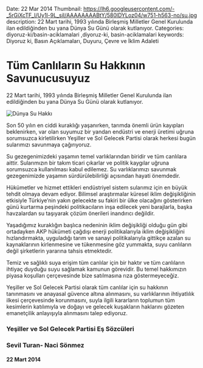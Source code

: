 Date: 22 Mar 2014
Thumbnail: https://lh6.googleusercontent.com/-_5rGiXcTF_I/Uy1l-9L_siI/AAAAAAAABtY/580lDYLoz04/w751-h563-no/su.jpg
description: 22 Mart tarihi, 1993 yılında Birleşmiş Milletler Genel Kurulunda ilan edildiğinden bu yana Dünya Su Günü olarak kutlanıyor. 
Categories: diyoruz-ki/basin-aciklamalari ,diyoruz-ki, basin-aciklamalari
keywords: Diyoruz ki, Basın Açıklamaları, Duyuru, Çevre ve İklim Adaleti

# Tüm Canlıların Su Hakkının Savunucusuyuz

22 Mart tarihi, 1993 yılında Birleşmiş Milletler Genel Kurulunda ilan edildiğinden bu yana Dünya Su Günü olarak kutlanıyor. 

![Dünya Su Hakkı](https://lh6.googleusercontent.com/-_5rGiXcTF_I/Uy1l-9L_siI/AAAAAAAABtY/580lDYLoz04/w751-h563-no/su.jpg)

Son 50 yılın en ciddi kuraklığı yaşanırken, tarımda önemli ürün kayıpları beklenirken, var olan suyumuz bir yandan endüstri ve enerji üretimi uğruna sorumsuzca kirletilirken Yeşiller ve Sol Gelecek Partisi olarak herkesi bugün sularımızı savunmaya çağırıyoruz. 

Su gezegenimizdeki yaşamın temel varlıklarından biridir ve tüm canlılara aittir. Sularımızın bir takım ticari çıkarlar ve politik kaygılar uğruna sorumsuzca kullanılması kabul edilemez. Su varlıklarımızı savunmak gezegenimizde yaşamın sürdürülebilirliği açısından hayati önemdedir.

Hükümetler ve hizmet ettikleri endüstriyel sistem sularımız için en büyük tehdit olmaya devam ediyor. Bilimsel araştırmalar küresel iklim değişikliğinin etkisiyle Türkiye’nin yakın gelecekte su fakiri bir ülke olacağını gösterirken günü kurtarma peşindeki politikacıların inşa edilecek yeni barajlarla, başka havzalardan su taşıyarak çözüm önerileri inandırıcı değildir.

Yaşadığımız kuraklığın başlıca nedeninin iklim değişikliği olduğu gün gibi ortadayken AKP hükümeti çağdışı enerji politikalarıyla iklim değişikliğini hızlandırmakta, uyguladığı tarım ve sanayi politikalarıyla gittikçe azalan su kaynaklarının kirlenmesine ve tükenmesine göz yummakta, suyu canlıların değil şirketlerin yararına tahsis etmektedir.

Temiz ve sağlıklı suya erişim tüm canlılar için bir haktır ve tüm canlıların ihtiyaç duyduğu suyu sağlamak kamunun görevidir. Bu temel hakkımızın piyasa koşulları çerçevesinde bize satılmasına rıza göstermeyeceğiz. 

Yeşiller ve Sol Gelecek Partisi olarak tüm canlılar için su hakkının tanınmasını ve anayasal güvence altına alınmasını, su varlıklarının ihtiyatlılık ilkesi çerçevesinde korunmasını, suyla ilgili kararların toplumun tüm kesimlerin katılımıyla ve doğayı ve gelecek kuşakların haklarını gözeten emanetçilik anlayışıyla alınmasını talep ediyoruz.

### Yeşiller ve Sol Gelecek Partisi Eş Sözcüleri
### Sevil Turan- Naci Sönmez


#### 22 Mart 2014

